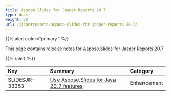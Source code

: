 ```yaml
---
title: Aspose.Slides for Jasper Reports 20.7
type: docs
weight: 60
url: /jasperreports/aspose-slides-for-jasper-reports-20-7/
---
```


{{% alert color="primary" %}} 

This page contains release notes for Aspose.Slides for Jasper Reports 20.7

{{% /alert %}} 

|**Key**|**Summary**|**Category**|
| :- | :- | :- |
|SLIDESJR-33353|[Use Aspose.Slides for Java 20.7 features](/slides/java/aspose-slides-for-java-20-7-release-notes/)|Enhancement|

